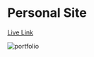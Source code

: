 # Personal Site

[Live Link](http://fleemaja.github.io/)

![portfolio](http://res.cloudinary.com/dkldedq8v/image/upload/v1473902319/Screen_Shot_2016-09-14_at_8.22.44_PM_wegtvt.png)
